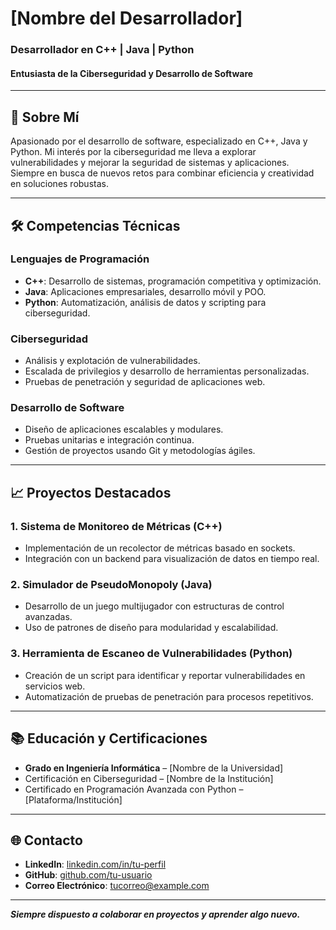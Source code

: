 # **[Nombre del Desarrollador]**  
### Desarrollador en C++ | Java | Python  
#### Entusiasta de la Ciberseguridad y Desarrollo de Software  

---

## **🎯 Sobre Mí**  
Apasionado por el desarrollo de software, especializado en C++, Java y Python. Mi interés por la ciberseguridad me lleva a explorar vulnerabilidades y mejorar la seguridad de sistemas y aplicaciones. Siempre en busca de nuevos retos para combinar eficiencia y creatividad en soluciones robustas.  

---

## **🛠️ Competencias Técnicas**  

### **Lenguajes de Programación**  
- **C++**: Desarrollo de sistemas, programación competitiva y optimización.  
- **Java**: Aplicaciones empresariales, desarrollo móvil y POO.  
- **Python**: Automatización, análisis de datos y scripting para ciberseguridad.  

### **Ciberseguridad**  
- Análisis y explotación de vulnerabilidades.  
- Escalada de privilegios y desarrollo de herramientas personalizadas.  
- Pruebas de penetración y seguridad de aplicaciones web.  

### **Desarrollo de Software**  
- Diseño de aplicaciones escalables y modulares.  
- Pruebas unitarias e integración continua.  
- Gestión de proyectos usando Git y metodologías ágiles.  

---

## **📈 Proyectos Destacados**  

### **1. Sistema de Monitoreo de Métricas (C++)**  
- Implementación de un recolector de métricas basado en sockets.  
- Integración con un backend para visualización de datos en tiempo real.  

### **2. Simulador de PseudoMonopoly (Java)**  
- Desarrollo de un juego multijugador con estructuras de control avanzadas.  
- Uso de patrones de diseño para modularidad y escalabilidad.  

### **3. Herramienta de Escaneo de Vulnerabilidades (Python)**  
- Creación de un script para identificar y reportar vulnerabilidades en servicios web.  
- Automatización de pruebas de penetración para procesos repetitivos.  

---

## **📚 Educación y Certificaciones**  
- **Grado en Ingeniería Informática** – [Nombre de la Universidad]  
- Certificación en Ciberseguridad – [Nombre de la Institución]  
- Certificado en Programación Avanzada con Python – [Plataforma/Institución]  

---

## **🌐 Contacto**  
- **LinkedIn**: [linkedin.com/in/tu-perfil](#)  
- **GitHub**: [github.com/tu-usuario](#)  
- **Correo Electrónico**: [tucorreo@example.com](#)  

---

**_Siempre dispuesto a colaborar en proyectos y aprender algo nuevo._** 
<!--
**mario-asenjo/mario-asenjo** is a ✨ _special_ ✨ repository because its `README.md` (this file) appears on your GitHub profile.

Here are some ideas to get you started:

- 🔭 I’m currently working on ...
- 🌱 I’m currently learning ...
- 👯 I’m looking to collaborate on ...
- 🤔 I’m looking for help with ...
- 💬 Ask me about ...
- 📫 How to reach me: ...
- 😄 Pronouns: ...
- ⚡ Fun fact: ...
-->
